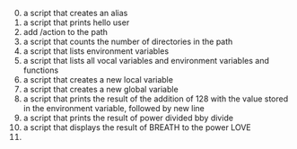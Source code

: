 0. a script that creates an alias  
1. a script that prints hello user  
2. add /action to the path  
3. a script that counts the number of directories in the path  
4. a script that lists environment variables  
5. a script that lists all vocal variables and environment variables and functions  
6. a script that creates a new local variable  
7. a script that creates a new global variable  
8. a script that prints the result of the addition of 128 with the value stored in the environment variable, followed by new line  
9. a script that prints the result of power divided bby divide  
10. a script that displays the result of BREATH to the power LOVE  
11.
